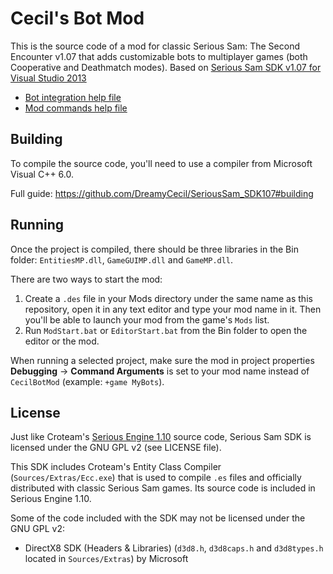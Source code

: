 # Cecil's Bot Mod
This is the source code of a mod for classic Serious Sam: The Second Encounter v1.07 that adds customizable bots to multiplayer games (both Cooperative and Deathmatch modes).
Based on [Serious Sam SDK v1.07 for Visual Studio 2013](https://github.com/DreamyCecil/SeriousSam_SDK107)

- [Bot integration help file](https://github.com/DreamyCecil/CecilBotMod/blob/master/BotIntegration.md#bot-integration)
- [Mod commands help file](https://github.com/DreamyCecil/CecilBotMod/blob/master/ModCommandsHelp.md#bot-mod)

Building
--------

To compile the source code, you'll need to use a compiler from Microsoft Visual C++ 6.0.

Full guide: https://github.com/DreamyCecil/SeriousSam_SDK107#building

Running
-------

Once the project is compiled, there should be three libraries in the Bin folder: `EntitiesMP.dll`, `GameGUIMP.dll` and `GameMP.dll`.

There are two ways to start the mod:
1. Create a `.des` file in your Mods directory under the same name as this repository, open it in any text editor and type your mod name in it. Then you'll be able to launch your mod from the game's `Mods` list.
2. Run `ModStart.bat` or `EditorStart.bat` from the Bin folder to open the editor or the mod.

When running a selected project, make sure the mod in project properties **Debugging** -> **Command Arguments** is set to your mod name instead of `CecilBotMod` (example: `+game MyBots`).

License
-------

Just like Croteam's [Serious Engine 1.10](https://github.com/Croteam-official/Serious-Engine) source code, Serious Sam SDK is licensed under the GNU GPL v2 (see LICENSE file).

This SDK includes Croteam's Entity Class Compiler (`Sources/Extras/Ecc.exe`) that is used to compile `.es` files and officially distributed with classic Serious Sam games. Its source code is included in Serious Engine 1.10.

Some of the code included with the SDK may not be licensed under the GNU GPL v2:

* DirectX8 SDK (Headers & Libraries) (`d3d8.h`, `d3d8caps.h` and `d3d8types.h` located in `Sources/Extras`) by Microsoft

